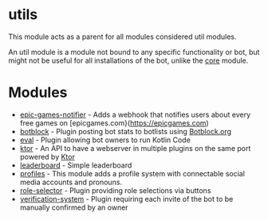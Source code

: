 # utils

This module acts as a parent for all modules considered util modules.

An util module is a module not bound to any specific functionality or bot, but might not be useful for all installations
of the bot, unlike the [core](../core) module.

# Modules

- [epic-games-notifier](epic-games-notifier) - Adds a webhook that notifies users about every free games on [epicgames.com}(https://epicgames.com)
- [botblock](botblock) - Plugin posting bot stats to botlists using [Botblock.org](https://botblock.org)
- [eval](eval) - Plugin allowing bot owners to run Kotlin Code
- [ktor](ktor) - An API to have a webserver in multiple plugins on the same port powered by [Ktor](https://ktor.io)
- [leaderboard](leaderboard) - Simple leaderboard
- [profiles](profiles) - This module adds a profile system with connectable social media accounts and pronouns.
- [role-selector](role-selector) - Plugin providing role selections via buttons
- [verification-system](verification-system) - Plugin requiring each invite of the bot to be manually confirmed by an owner
